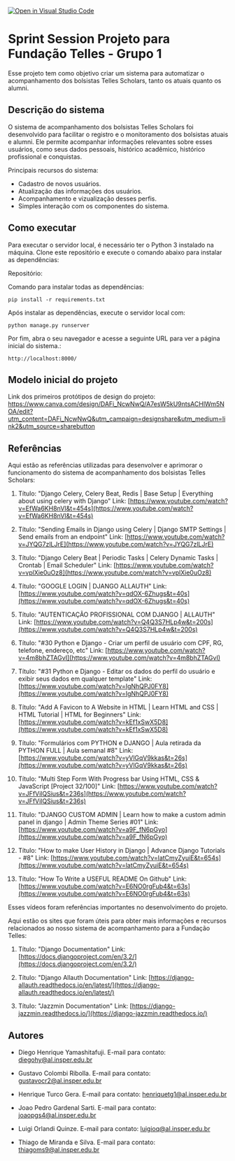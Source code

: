 [![Open in Visual Studio Code](https://classroom.github.com/assets/open-in-vscode-718a45dd9cf7e7f842a935f5ebbe5719a5e09af4491e668f4dbf3b35d5cca122.svg)](https://classroom.github.com/online_ide?assignment_repo_id=11138757&assignment_repo_type=AssignmentRepo)
# Sprint Session Projeto para Fundação Telles - Grupo 1

Esse projeto tem como objetivo criar um sistema para automatizar o acompanhamento dos bolsistas Telles Scholars, tanto os atuais quanto os alumni.

## Descrição do sistema

O sistema de acompanhamento dos bolsistas Telles Scholars foi desenvolvido para facilitar o registro e o monitoramento dos bolsistas atuais e alumni. Ele permite acompanhar informações relevantes sobre esses usuários, como seus dados pessoais, histórico acadêmico, histórico profissional e conquistas.

Principais recursos do sistema:
- Cadastro de novos usuários.
- Atualização das informações dos usuários.
- Acompanhamento e vizualização desses perfis.
- Simples interação com os componentes do sistema.

## Como executar

Para executar o servidor local, é necessário ter o Python 3 instalado na máquina. Clone este repositório e execute o comando abaixo para instalar as dependências:

Repositório: 

Comando para instalar todas as dependências:
```
pip install -r requirements.txt
```

Após instalar as dependências, execute o servidor local com:

```
python manage.py runserver
```

Por fim, abra o seu navegador e acesse a seguinte URL para ver a página inicial do sistema.:
```
http://localhost:8000/
```

## Modelo inicial do projeto

Link dos primeiros protótipos de design do projeto:
https://www.canva.com/design/DAFi_NcwNwQ/A7esW5kU9ntsACHlWm5NOA/edit?utm_content=DAFi_NcwNwQ&utm_campaign=designshare&utm_medium=link2&utm_source=sharebutton

## Referências

Aqui estão as referências utilizadas para desenvolver e aprimorar o funcionamento do sistema de acompanhamento dos bolsistas Telles Scholars:

1. Título: "Django Celery, Celery Beat, Redis | Base Setup | Everything about using celery with Django"
   Link: [https://www.youtube.com/watch?v=EfWa6KH8nVI&t=454s](https://www.youtube.com/watch?v=EfWa6KH8nVI&t=454s)

2. Título: "Sending Emails in Django using Celery | Django SMTP Settings | Send emails from an endpoint"
   Link: [https://www.youtube.com/watch?v=JYQG7zlLJrE](https://www.youtube.com/watch?v=JYQG7zlLJrE)

3. Título: "Django Celery Beat | Periodic Tasks | Celery Dynamic Tasks | Crontab | Email Scheduler"
   Link: [https://www.youtube.com/watch?v=vplXie0uOz8](https://www.youtube.com/watch?v=vplXie0uOz8)

4. Título: "GOOGLE LOGIN | DJANGO ALLAUTH"
   Link: [https://www.youtube.com/watch?v=qdOX-6Zhugs&t=40s](https://www.youtube.com/watch?v=qdOX-6Zhugs&t=40s)

5. Título: "AUTENTICAÇÃO PROFISSIONAL COM DJANGO | ALLAUTH"
   Link: [https://www.youtube.com/watch?v=Q4Q3S7HLp4w&t=200s](https://www.youtube.com/watch?v=Q4Q3S7HLp4w&t=200s)

6. Título: "#30 Python e Django - Criar um perfil de usuário com CPF, RG, telefone, endereço, etc"
   Link: [https://www.youtube.com/watch?v=4m8bhZTAGvI](https://www.youtube.com/watch?v=4m8bhZTAGvI)

7. Título: "#31 Python e Django - Editar os dados do perfil do usuário e exibir seus dados em qualquer template"
   Link: [https://www.youtube.com/watch?v=IgNhQPJ0FY8](https://www.youtube.com/watch?v=IgNhQPJ0FY8)

8. Título: "Add A Favicon to A Website in HTML | Learn HTML and CSS | HTML Tutorial | HTML for Beginners"
   Link: [https://www.youtube.com/watch?v=kEf1xSwX5D8](https://www.youtube.com/watch?v=kEf1xSwX5D8)

9. Título: "Formulários com PYTHON e DJANGO | Aula retirada da PYTHON FULL | Aula semanal #8"
   Link: [https://www.youtube.com/watch?v=yVlGqV9kkas&t=26s](https://www.youtube.com/watch?v=yVlGqV9kkas&t=26s)

10. Título: "Multi Step Form With Progress bar Using HTML, CSS & JavaScript [Project 32/100]"
   Link: [https://www.youtube.com/watch?v=JFfVilQSius&t=236s](https://www.youtube.com/watch?v=JFfVilQSius&t=236s)

11. Título: "DJANGO CUSTOM ADMIN | Learn how to make a custom admin panel in django | Admin Theme Series #01"
   Link: [https://www.youtube.com/watch?v=a9F_fN6pGyo](https://www.youtube.com/watch?v=a9F_fN6pGyo)

12. Título: "How to make User History in Django | Advance Django Tutorials - #8"
   Link: [https://www.youtube.com/watch?v=latCmyZyuiE&t=654s](https://www.youtube.com/watch?v=latCmyZyuiE&t=654s)

13. Título: "How To Write a USEFUL README On Github"
   Link: [https://www.youtube.com/watch?v=E6NO0rgFub4&t=63s](https://www.youtube.com/watch?v=E6NO0rgFub4&t=63s)

Esses vídeos foram referências importantes no desenvolvimento do projeto.

Aqui estão os sites que foram úteis para obter mais informações e recursos relacionados ao nosso sistema de acompanhamento para a Fundação Telles:

1. Título: "Django Documentation"
   Link: [https://docs.djangoproject.com/en/3.2/](https://docs.djangoproject.com/en/3.2/)

2. Título: "Django Allauth Documentation"
    Link: [https://django-allauth.readthedocs.io/en/latest/](https://django-allauth.readthedocs.io/en/latest/)

3. Título: "Jazzmin Documentation"
    Link: [https://django-jazzmin.readthedocs.io/](https://django-jazzmin.readthedocs.io/)

## Autores

- Diego Henrique Yamashitafuji. E-mail para contato: <diegohy@al.insper.edu.br>

- Gustavo Colombi Ribolla. E-mail para contato: <gustavocr2@al.insper.edu.br>

- Henrique Turco Gera. E-mail para contato: <henriquetg1@al.insper.edu.br>

- Joao Pedro Gardenal Sarti. E-mail para contato: <joaopgs4@al.insper.edu.br>

- Luigi Orlandi Quinze. E-mail para contato: <luigioq@al.insper.edu.br>

- Thiago de Miranda e Silva. E-mail para contato: <thiagoms9@al.insper.edu.br>